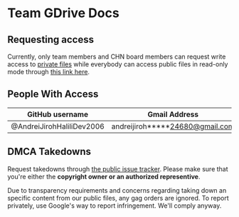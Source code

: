 # Team GDrive Docs

## Requesting access
Currently, only team members and CHN board members can request write access to [private files](https://drive.google.com/drive/u/0/folders/0AIxFCS2BejmGUk9PVA) while everybody can access public files in read-only mode through [this link here][pub-files-dir].

[pub-files-dir]: https://drive.google.com/drive/u/0/folders/1nJmv998SGnlPisgnqF_Iz93KszeDmQmC

## People With Access

| GitHub username | Gmail Address | Permissions | Directories |
| --- | --- | --- | --- |
| @AndreiJirohHaliliDev2006 | andreijiroh*****24680@gmail.com | Manager |

## DMCA Takedowns
Request takedowns through [the public issue tracker](https://github.com/MadeByThePinsHub/TeamGDrive-docs/issues). Please make sure that you're either the **copyright owner or an authorized representive**.

Due to transparency requirements and concerns regarding taking down an specific content from our public files, any gag orders are ignored. To report privately, use Google's way to report infringement. We'll comply anyway.
